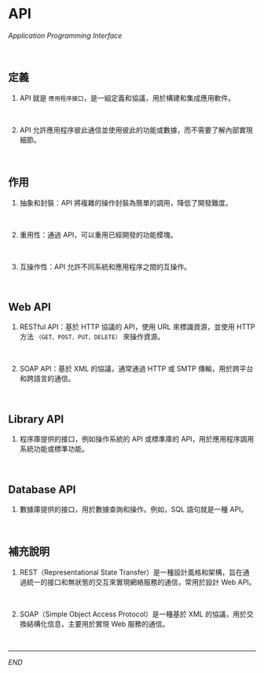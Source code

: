 # API

_Application Programming Interface_

<br>

## 定義

1. API 就是 `應用程序接口`，是一組定義和協議，用於構建和集成應用軟件。

<br>

2. API 允許應用程序彼此通信並使用彼此的功能或數據，而不需要了解內部實現細節。

<br>

## 作用

1. 抽象和封裝：API 將複雜的操作封裝為簡單的調用，降低了開發難度。

<br>

2. 重用性：通過 API，可以重用已經開發的功能模塊。

<br>

3. 互操作性：API 允許不同系統和應用程序之間的互操作。

<br>

## Web API

1. RESTful API：基於 HTTP 協議的 API，使用 URL 來標識資源，並使用 HTTP 方法 `（GET、POST、PUT、DELETE）` 來操作資源。

<br>

2. SOAP API：基於 XML 的協議，通常通過 HTTP 或 SMTP 傳輸，用於跨平台和跨語言的通信。

<br>

## Library API

1. 程序庫提供的接口，例如操作系統的 API 或標準庫的 API，用於應用程序調用系統功能或標準功能。

<br>

## Database API

1. 數據庫提供的接口，用於數據查詢和操作。例如，SQL 語句就是一種 API。

<br>

## 補充說明

1. REST（Representational State Transfer）是一種設計風格和架構，旨在通過統一的接口和無狀態的交互來實現網絡服務的通信，常用於設計 Web API。

<br>

2. SOAP（Simple Object Access Protocol）是一種基於 XML 的協議，用於交換結構化信息，主要用於實現 Web 服務的通信。

<br>

___

_END_